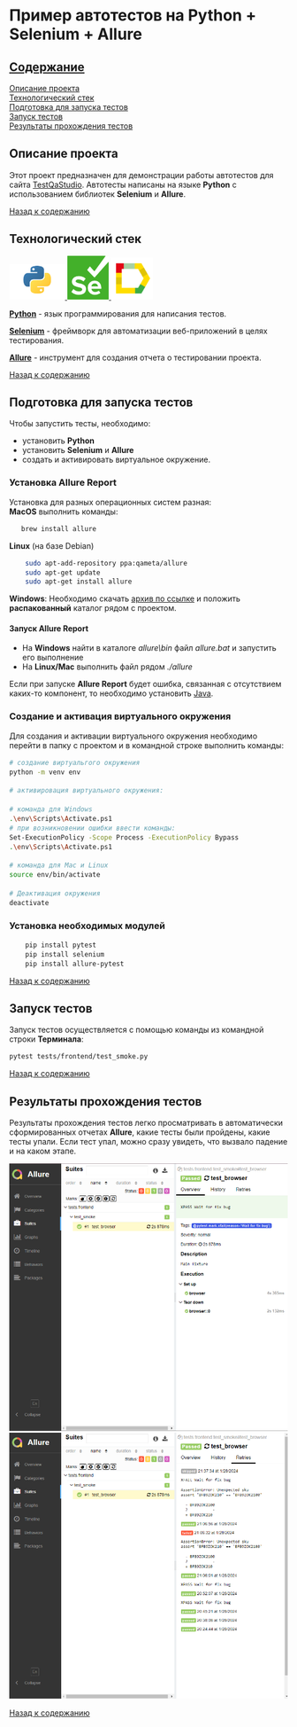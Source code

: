 # Пример автотестов на **Python** + **Selenium** + **Allure**

## [Содержание](#Содержание)

[Описание проекта](#Описание-проекта)  
[Технологический стек](#Технологический-стек)   
[Подготовка для запуска тестов](#Подготовка-для-запуска-тестов)  
[Запуск тестов](#Запуск-тестов)  
[Результаты прохождения тестов](#Результаты-прохождения-тестов)

## Описание проекта

Этот проект предназначен для демонстрации работы автотестов для сайта [TestQaStudio](https://testqastudio.me/).
Автотесты написаны на языке **Python** с использованием библиотек **Selenium** и **Allure**.

[Назад к содержанию](#Содержание)

## Технологический стек

<p>
    <a href="https://www.python.org/">
        <img width="20%" title="Python" src="media/python.png" alt="Python">
    </a>
    <a href="https://www.selenium.dev/">
        <img width="15%" title="Selenium" src="media/Selenium.png" alt="Selenium">
    </a>
    <a href="https://allurereport.org/">
        <img width="15%" title="Allure" src="media/Allure.svg" alt="Allure Report">
    </a>
</p>   

**[Python](https://www.python.org/downloads/)** - язык программирования для написания тестов.

**[Selenium](https://www.selenium.dev/)** - фреймворк для автоматизации веб-приложений в целях тестирования.

**[Allure](https://requests.readthedocs.io/en/latest/)** - инструмент для создания отчета о тестировании проекта.

[Назад к содержанию](#Содержание)

## Подготовка для запуска тестов

Чтобы запустить тесты, необходимо:

- установить **Python**
- установить **Selenium** и **Allure**
- создать и активировать виртуальное окружение.

### Установка **Allure Report**
Установка для разных операционных систем разная:  
**MacOS** выполнить команды:

```bash
   brew install allure
```

**Linux** (на базе Debian)

```bash
    sudo apt-add-repository ppa:qameta/allure
    sudo apt-get update
    sudo apt-get install allure
```

**Windows**: Необходимо скачать [архив по ссылке](https://repo.maven.apache.org/maven2/io/qameta/allure/allure-commandline/2.19.0/allure-commandline-2.19.0.zip)
и положить **распакованный** каталог рядом с проектом.

#### Запуск **Allure Report**

- На **Windows** найти в каталоге *allure\bin* файл *allure.bat* и запустить его выполнение
- На **Linux/Mac** выполнить файл рядом *./allure*

Если при запуске **Allure Report** будет ошибка, связанная с отсутствием каких-то компонент, то необходимо
установить [Java](https://www.java.com/en/download/).

### Создание и активация виртуального окружения
Для создания и активации виртуального окружения необходимо перейти в папку с проектом и в командной строке выполнить
команды:

```Bash
# создание виртуальгого окружения
python -m venv env

# активировация виртуального окружения: 

# команда для Windows
.\env\Scripts\Activate.ps1 
# при возникновении ошибки ввести команды:
Set-ExecutionPolicy -Scope Process -ExecutionPolicy Bypass
.\env\Scripts\Activate.ps1

# команда для Mac и Linux
source env/bin/activate    

# Деактивация окружения
deactivate
```
### Установка необходимых модулей
```bash
    pip install pytest
    pip install selenium
    pip install allure-pytest
```

[Назад к содержанию](#Содержание)

## Запуск тестов

Запуск тестов осуществляется с помощью команды из командной строки **Терминала**:

```bash 
pytest tests/frontend/test_smoke.py
```

[Назад к содержанию](#Содержание)

## Результаты прохождения тестов
Результаты прохождения тестов легко просматривать в автоматически сформированных отчетах **Allure**, какие тесты были пройдены, какие тесты упали.
Если тест упал, можно сразу увидеть, что вызвало падение и на каком этапе.
<p>
    <img title="result tests" src="media/04.png" alt="result tests">
    <img title="result tests" src="media/02.png" alt="result tests">
</p>

[Назад к содержанию](#Содержание)

